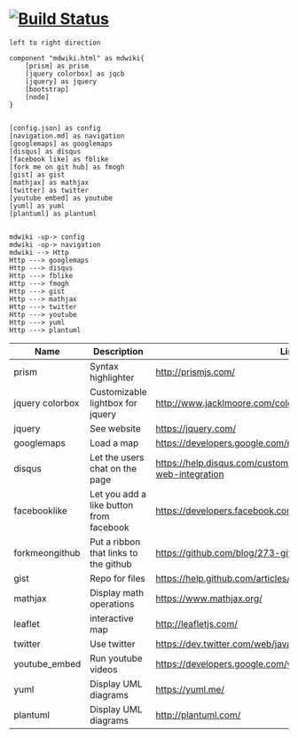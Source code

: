 [![Build Status](https://travis-ci.org/Dynalon/mdwiki.png?branch=master)](https://travis-ci.org/Dynalon/mdwiki)
===

```plantuml
left to right direction

component "mdwiki.html" as mdwiki{
    [prism] as prism
    [jquery colorbox] as jqcb
    [jquery] as jquery
    [bootstrap]
    [node]
}


[config.json] as config
[navigation.md] as navigation
[googlemaps] as googlemaps
[disqus] as disqus
[facebook like] as fblike
[fork me on git hub] as fmogh
[gist] as gist
[mathjax] as mathjax
[twitter] as twitter
[youtube embed] as youtube
[yuml] as yuml
[plantuml] as plantuml


mdwiki -up-> config
mdwiki -up-> navigation
mdwiki --> Http
Http ---> googlemaps
Http ---> disqus
Http ---> fblike
Http ---> fmogh
Http ---> gist
Http ---> mathjax
Http ---> twitter
Http ---> youtube
Http ---> yuml
Http ---> plantuml

```

Name|Description|Link
----|-----------|----
prism|Syntax highlighter|http://prismjs.com/
jquery colorbox|Customizable lightbox for jquery|http://www.jacklmoore.com/colorbox/
jquery|See website|https://jquery.com/
googlemaps|Load a map|https://developers.google.com/maps/documentation/javascript/
disqus|Let the users chat on the page| https://help.disqus.com/customer/portal/articles/1104788-web-integration
facebooklike|Let you add a like button from facebook|https://developers.facebook.com/docs/plugins/like-button
forkmeongithub|Put a ribbon that links to the github|https://github.com/blog/273-github-ribbons
gist|Repo for files|https://help.github.com/articles/about-gists/
mathjax|Display math operations|https://www.mathjax.org/
leaflet|interactive map|http://leafletjs.com/
twitter|Use twitter|https://dev.twitter.com/web/javascript
youtube_embed|Run youtube videos|https://developers.google.com/youtube/player_parameters
yuml|Display UML diagrams| https://yuml.me/
plantuml|Display UML diagrams|http://plantuml.com/